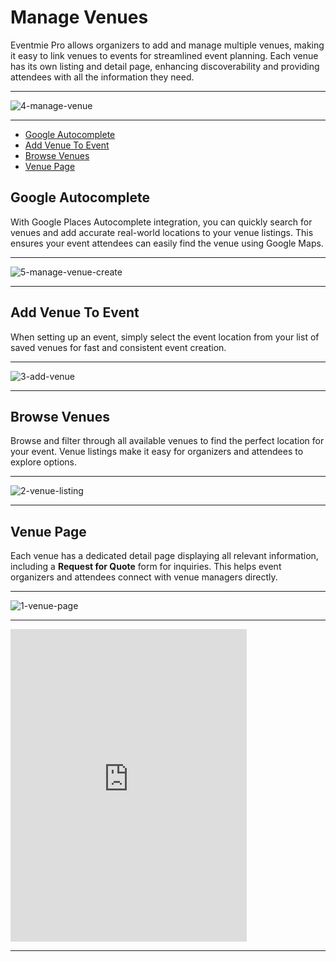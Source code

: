 # Manage Venues

Eventmie Pro allows organizers to add and manage multiple venues, making it easy to link venues to events for streamlined event planning. Each venue has its own listing and detail page, enhancing discoverability and providing attendees with all the information they need.

---

![4-manage-venue](/images/v3/Manage-venues-image-7.webp "4-manage-venue")

---

- [Google Autocomplete](#Google-Autocomplete)
- [Add Venue To Event](#add-venue-to-event)
- [Browse Venues](#browse-venues)
- [Venue Page](#venue-page)

<a name="Google-Autocomplete"></a>
## Google Autocomplete

With Google Places Autocomplete integration, you can quickly search for venues and add accurate real-world locations to your venue listings. This ensures your event attendees can easily find the venue using Google Maps.

---

![5-manage-venue-create](/images/v3/My-venues-edit-image-8.webp "5-manage-venue-create")

---

<a name="add-venue-to-event"></a>
## Add Venue To Event

When setting up an event, simply select the event location from your list of saved venues for fast and consistent event creation.

---

![3-add-venue](/images/v3/How-to-add-venue-in-event-image-9.webp "3-add-venue")

---

<a name="browse-venues"></a>
## Browse Venues

Browse and filter through all available venues to find the perfect location for your event. Venue listings make it easy for organizers and attendees to explore options.

---

![2-venue-listing](/images/v3/How-to-Check-Venues-(Image-4).webp "2-venue-listing")

---

<a name="venue-page"></a>
## Venue Page

Each venue has a dedicated detail page displaying all relevant information, including a **Request for Quote** form for inquiries. This helps event organizers and attendees connect with venue managers directly.

---

![1-venue-page](/images/v2/ManageVenuesImages/1-venue-page.webp "1-venue-page")

---

<iframe width="75%" height="500" src="https://www.youtube.com/embed/u515fZBsRu8?si=VDC8ESLWiph8maQ5" title="YouTube video player" frameborder="0" allow="accelerometer; autoplay; clipboard-write; encrypted-media; gyroscope; picture-in-picture; web-share" allowfullscreen></iframe>

---